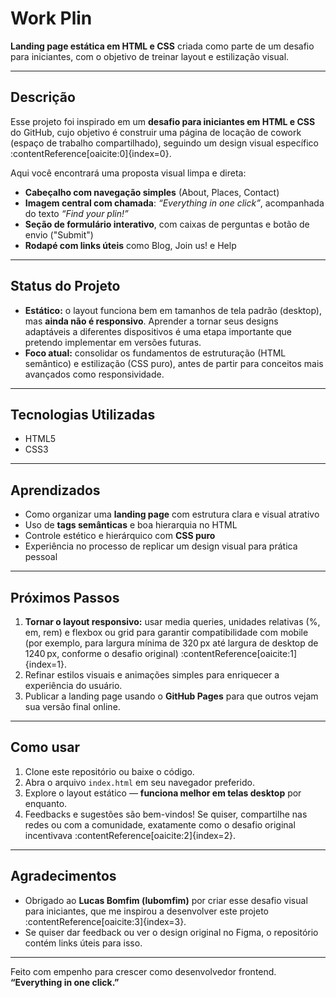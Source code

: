 # Work Plin

**Landing page estática em HTML e CSS** criada como parte de um desafio para iniciantes, com o objetivo de treinar layout e estilização visual.

---

##  Descrição

Esse projeto foi inspirado em um **desafio para iniciantes em HTML e CSS** do GitHub, cujo objetivo é construir uma página de locação de cowork (espaço de trabalho compartilhado), seguindo um design visual específico :contentReference[oaicite:0]{index=0}.

Aqui você encontrará uma proposta visual limpa e direta:  
- **Cabeçalho com navegação simples** (About, Places, Contact)  
- **Imagem central com chamada**: *“Everything in one click”*, acompanhada do texto *“Find your plin!”*  
- **Seção de formulário interativo**, com caixas de perguntas e botão de envio ("Submit")  
- **Rodapé com links úteis** como Blog, Join us! e Help  

---

##  Status do Projeto

-  **Estático:** o layout funciona bem em tamanhos de tela padrão (desktop), mas **ainda não é responsivo**. Aprender a tornar seus designs adaptáveis a diferentes dispositivos é uma etapa importante que pretendo implementar em versões futuras.
-  **Foco atual:** consolidar os fundamentos de estruturação (HTML semântico) e estilização (CSS puro), antes de partir para conceitos mais avançados como responsividade.

---

##  Tecnologias Utilizadas

- HTML5  
- CSS3  

---

##  Aprendizados

- Como organizar uma **landing page** com estrutura clara e visual atrativo  
- Uso de **tags semânticas** e boa hierarquia no HTML  
- Controle estético e hierárquico com **CSS puro**  
- Experiência no processo de replicar um design visual para prática pessoal

---

##  Próximos Passos

1. **Tornar o layout responsivo:** usar media queries, unidades relativas (%, em, rem) e flexbox ou grid para garantir compatibilidade com mobile (por exemplo, para largura mínima de 320 px até largura de desktop de 1240 px, conforme o desafio original) :contentReference[oaicite:1]{index=1}.  
2. Refinar estilos visuais e animações simples para enriquecer a experiência do usuário.  
3. Publicar a landing page usando o **GitHub Pages** para que outros vejam sua versão final online.

---

##  Como usar

1. Clone este repositório ou baixe o código.  
2. Abra o arquivo `index.html` em seu navegador preferido.  
3. Explore o layout estático — **funciona melhor em telas desktop** por enquanto.  
4. Feedbacks e sugestões são bem-vindos! Se quiser, compartilhe nas redes ou com a comunidade, exatamente como o desafio original incentivava :contentReference[oaicite:2]{index=2}.

---

##  Agradecimentos

- Obrigado ao **Lucas Bomfim (lubomfim)** por criar esse desafio visual para iniciantes, que me inspirou a desenvolver este projeto :contentReference[oaicite:3]{index=3}.  
- Se quiser dar feedback ou ver o design original no Figma, o repositório contém links úteis para isso.

---

Feito com empenho para crescer como desenvolvedor frontend.  
**“Everything in one click.”**  
